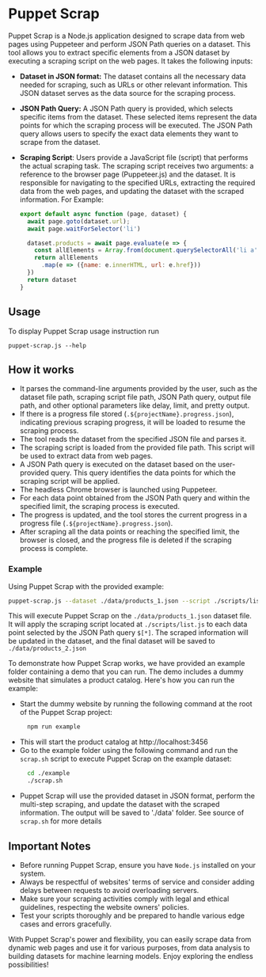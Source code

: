 # Puppet Scrap

Puppet Scrap is a Node.js application designed to scrape data from web pages using Puppeteer and perform JSON Path queries on a dataset. This tool allows you to extract specific elements from a JSON dataset by executing a scraping script on the web pages. It takes the following inputs:

- **Dataset in JSON format:** The dataset contains all the necessary data needed for scraping, such as URLs or other relevant information. This JSON dataset serves as the data source for the scraping process.
- **JSON Path Query:** A JSON Path query is provided, which selects specific items from the dataset. These selected items represent the data points for which the scraping process will be executed. The JSON Path query allows users to specify the exact data elements they want to scrape from the dataset.
- **Scraping Script**: Users provide a JavaScript file (script) that performs the actual scraping task. The scraping script receives two arguments: a reference to the browser page (Puppeteer.js) and the dataset. It is responsible for navigating to the specified URLs, extracting the required data from the web pages, and updating the dataset with the scraped information. For Example:

  ```javascript
  export default async function (page, dataset) {
    await page.goto(dataset.url);
    await page.waitForSelector('li')

    dataset.products = await page.evaluate(e => {
      const allElements = Array.from(document.querySelectorAll('li a'))
      return allElements
        .map(e => ({name: e.innerHTML, url: e.href}))
    })
    return dataset
  }
  ```

## Usage
To display Puppet Scrap usage instruction run
  ```
  puppet-scrap.js --help
  ```

## How it works
- It parses the command-line arguments provided by the user, such as the dataset file path, scraping script file path, JSON Path query, output file path, and other optional parameters like delay, limit, and pretty output.
- If there is a progress file stored (`.${projectName}.progress.json`), indicating previous scraping progress, it will be loaded to resume the scraping process.
- The tool reads the dataset from the specified JSON file and parses it.
- The scraping script is loaded from the provided file path. This script will be used to extract data from web pages.
- A JSON Path query is executed on the dataset based on the user-provided query. This query identifies the data points for which the scraping script will be applied.
- The headless Chrome browser is launched using Puppeteer.
- For each data point obtained from the JSON Path query and within the specified limit, the scraping process is executed.
- The progress is updated, and the tool stores the current progress in a progress file (`.${projectName}.progress.json`).
- After scraping all the data points or reaching the specified limit, the browser is closed, and the progress file is deleted if the scraping process is complete.

### Example
Using Puppet Scrap with the provided example:

  ```bash
  puppet-scrap.js --dataset ./data/products_1.json --script ./scripts/list.js --query '$[*]' --output ./data/products_2.json
  ```

This will execute Puppet Scrap on the `./data/products_1.json` dataset file. It will apply the scraping script located at `./scripts/list.js` to each data point selected by the JSON Path query `$[*]`. The scraped information will be updated in the dataset, and the final dataset will be saved to `./data/products_2.json`

To demonstrate how Puppet Scrap works, we have provided an example folder containing a demo that you can run. The demo includes a dummy website that simulates a product catalog. Here's how you can run the example:

- Start the dummy website by running the following command at the root of the Puppet Scrap project:
  ```bash
    npm run example
  ```
- This will start the product catalog at http://localhost:3456
- Go to the example folder using the following command and run the `scrap.sh` script to execute Puppet Scrap on the example dataset:
  ```bash
    cd ./example
    ./scrap.sh
  ```
- Puppet Scrap will use the provided dataset in JSON format, perform the multi-step scraping, and update the dataset with the scraped information. The output will be saved to './data' folder. See source of `scrap.sh` for more details

## Important Notes
- Before running Puppet Scrap, ensure you have `Node.js` installed on your system.
- Always be respectful of websites' terms of service and consider adding delays between requests to avoid overloading servers.
- Make sure your scraping activities comply with legal and ethical guidelines, respecting the website owners' policies.
- Test your scripts thoroughly and be prepared to handle various edge cases and errors gracefully.

With Puppet Scrap's power and flexibility, you can easily scrape data from dynamic web pages and use it for various purposes, from data analysis to building datasets for machine learning models. Enjoy exploring the endless possibilities!